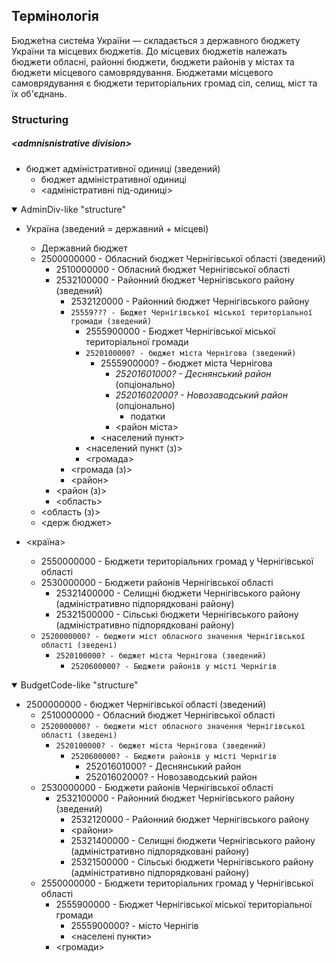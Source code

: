 ## Термінологія

Бюдже́тна систе́ма Украї́ни — складається з державного бюджету України та місцевих бюджетів. До місцевих бюджетів належать бюджети обласні, районні бюджети, бюджети районів у містах та бюджети місцевого самоврядування. Бюджетами місцевого самоврядування є бюджети територіальних громад сіл, селищ, міст та їх об'єднань.

### Structuring
##### \<admnisnistrative division>
- бюджет адміністративної одиниці (зведений)
	- бюджет адміністративної одиниці
	- \<адміністративні під-одиниці>

<details open><summary>AdminDiv-like "structure"</summary>

- Україна (зведений = державний + місцеві)
	- Державний бюджет
	- 2500000000 - Обласний бюджет Чернігівської області (зведений)
		- 2510000000 - Обласний бюджет Чернігівської області
		- 2532100000 - Районний бюджет Чернігівського району (зведений)
			- 2532120000 - Районний бюджет Чернігівського району
			- `25559??? - Бюджет Чернігівської міської територіальної громади (зведений)`
				- 2555900000 - Бюджет Чернігівської міської територіальної громади
				- `2520100000? - бюджет міста Чернігова (зведений)`
					- 2555900000? - бюджет міста Чернігова
						- _25201601000? - Деснянський    район_ (опціонально)
						- _25201602000? - Новозаводський район_ (опціонально)
							- податки
						- \<район міста>
					- \<населений пункт>
				- \<населений пункт (з)>
				- \<громада>
			- \<громада (з)>
			- \<район>
		- \<район (з)>
		- \<область>
	- \<область (з)>
	- \<держ бюджет>
- \<країна>

	- 2550000000 - Бюджети територіальних громад у Чернігівської області
	- 2530000000 - Бюджети районів Чернігівської області
		- 25321400000 - Селищні бюджети Чернігівського району (адміністративно підпорядковані району)
		- 25321500000 - Сільські бюджети Чернігівського району (адміністративно підпорядковані району)
	- `2520000000? - бюджети міст обласного значення Чернігівської області (зведені)`
		- `2520100000? - бюджет міста Чернігова (зведений)`
			- `2520600000? - Бюджети районів у місті Чернігів`

</details>

<details open><summary>BudgetCode-like "structure"</summary>

- 2500000000 - бюджет Чернігівської області (зведений)
	- 2510000000 - Обласний бюджет Чернігівської області
	- `2520000000? - бюджети міст обласного значення Чернігівської області (зведені)`
		- `2520100000? - бюджет міста Чернігова (зведений)`
			- `2520600000? - Бюджети районів у місті Чернігів`
				- 25201601000? - Деснянський    район
				- 25201602000? - Новозаводський район
	- 2530000000 - Бюджети районів Чернігівської області
		- 2532100000 - Районний бюджет Чернігівського району (зведений)
			- 2532120000 - Районний бюджет Чернігівського району
			- \<райони>
			- 25321400000 - Селищні бюджети Чернігівського району (адміністративно підпорядковані району)
			- 25321500000 - Сільські бюджети Чернігівського району (адміністративно підпорядковані району)
	- 2550000000 - Бюджети територіальних громад у Чернігівської області
		- 2555900000 - Бюджет Чернігівської міської територіальної громади
			- 2555900000? - місто Чернігів
			- \<населені пункти>
		- \<громади>

</details>
